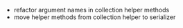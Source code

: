 - refactor argument names in collection helper methods
- move helper methods from collection helper to serializer